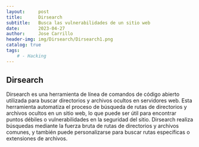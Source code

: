 ```yaml
---
layout:     post
title:      Dirsearch
subtitle:   Busca las vulnerabilidades de un sitio web
date:       2023-04-27
author:     Jose Carrillo
header-img: img/Dirsearch/Dirsearch1.png
catalog: true
tags:
    # - Hacking
---
```



## Dirsearch

Dirsearch es una herramienta de línea de comandos de código abierto utilizada para buscar directorios y archivos ocultos en servidores web. Esta herramienta automatiza el proceso de búsqueda de rutas de directorios y archivos ocultos en un sitio web, lo que puede ser útil para encontrar puntos débiles o vulnerabilidades en la seguridad del sitio. Dirsearch realiza búsquedas mediante la fuerza bruta de rutas de directorios y archivos comunes, y también puede personalizarse para buscar rutas específicas o extensiones de archivos.

